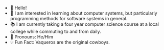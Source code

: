 - 👋 Hello!
- 🧠 I am interested in learning about computer systems, but particularly programming methods for software systems in general.
- 📚 I am currently taking a four year computer science course at a local college while commuting to and from daily.
- 🤠 Pronouns: He/Him
- 💡 Fun Fact: Vaqueros are the original cowboys.

<!---
10PAM/10PAM is a ✨ special ✨ repository because its `README.md` (this file) appears on your GitHub profile.
You can click the Preview link to take a look at your changes.
--->
